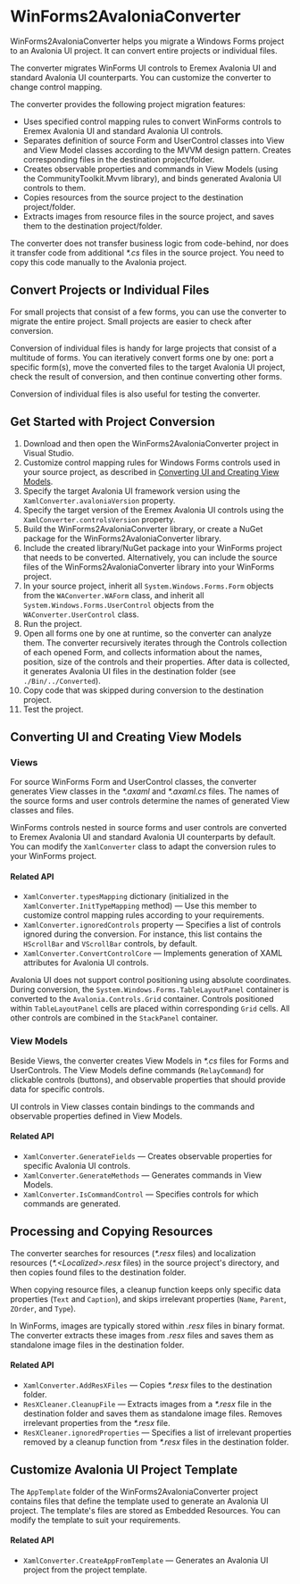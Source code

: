 # WinForms2AvaloniaConverter

WinForms2AvaloniaConverter helps you migrate a Windows Forms project to an Avalonia UI project. It can convert entire projects or individual files.

The converter migrates WinForms UI controls to Eremex Avalonia UI and standard Avalonia UI counterparts. You can customize the converter to change control mapping.

The converter provides the following project migration features:

- Uses specified control mapping rules to convert WinForms controls to Eremex Avalonia UI and standard Avalonia UI controls. 
- Separates definition of source Form and UserControl classes into View and View Model classes according to the MVVM design pattern. Creates corresponding files in the destination project/folder.
- Creates observable properties and commands in View Models (using the CommunityToolkit.Mvvm library), and binds generated Avalonia UI controls to them.
- Copies resources from the source project to the destination project/folder.
- Extracts images from resource files in the source project, and saves them to the destination project/folder.

The converter does not transfer business logic from code-behind, nor does it transfer code from additional _*.cs_ files in the source project. You need to copy this code manually to the Avalonia project.

## Convert Projects or Individual Files

For small projects that consist of a few forms, you can use the converter to migrate the entire project. Small projects are easier to check after conversion.

Conversion of individual files is handy for large projects that consist of a multitude of forms. You can iteratively convert forms one by one: port a specific form(s), move the converted files to the target Avalonia UI project, check the result of conversion, and then continue converting other forms.

Conversion of individual files is also useful for testing the converter.

## Get Started with Project Conversion

1. Download and then open the WinForms2AvaloniaConverter project in Visual Studio.
2. Customize control mapping rules for Windows Forms controls used in your source project, as described in [Converting UI and Creating View Models](#converting-ui-and-creating-view-models).
3. Specify the target Avalonia UI framework version using the `XamlConverter.avaloniaVersion` property.
4. Specify the target version of the Eremex Avalonia UI controls using the `XamlConverter.controlsVersion` property.
5. Build the WinForms2AvaloniaConverter library, or create a NuGet package for the WinForms2AvaloniaConverter library.
6. Include the created library/NuGet package into your WinForms project that needs to be converted. Alternatively, you can include the source files of the WinForms2AvaloniaConverter library into your WinForms project.
7. In your source project, inherit all `System.Windows.Forms.Form` objects from the `WAConverter.WAForm` class, and inherit all `System.Windows.Forms.UserControl` objects from the `WAConverter.UserControl` class.
8. Run the project.
9. Open all forms one by one at runtime, so the converter can analyze them. The converter recursively iterates through the Controls collection of each opened Form, and collects information about the names, position, size of the controls and their properties. After data is collected, it generates Avalonia UI files in the destination folder (see `./Bin/../Converted`).
10. Copy code that was skipped during conversion to the destination project.
11. Test the project.
   

## Converting UI and Creating View Models

### Views

For source WinForms Form and UserControl classes, the converter generates View classes in the _*.axaml_ and _*.axaml.cs_ files. The names of the source forms and user controls determine the names of generated View classes and files.

WinForms controls nested in source forms and user controls are converted to Eremex Avalonia UI and standard Avalonia UI counterparts by default. You can modify the `XamlConverter` class to adapt the conversion rules to your WinForms project.

#### Related API

- `XamlConverter.typesMapping` dictionary (initialized in the `XamlConverter.InitTypeMapping` method) — Use this member to customize control mapping rules according to your requirements. 
- `XamlConverter.ignoredControls` property — Specifies a list of controls ignored during the conversion. For instance, this list contains the `HScrollBar` and `VScrollBar` controls, by default.
- `XamlConverter.ConvertControlCore` — Implements generation of XAML attributes for Avalonia UI controls.

Avalonia UI does not support control positioning using absolute coordinates. 
During conversion, the `System.Windows.Forms.TableLayoutPanel` container is converted to the `Avalonia.Controls.Grid` container. Controls positioned within `TableLayoutPanel` cells are placed within corresponding `Grid` cells. All other controls are combined in the `StackPanel` container.

### View Models

Beside Views, the converter creates View Models in _*.cs_ files for Forms and UserControls. The View Models define commands (`RelayCommand`) for clickable controls (buttons), and observable properties that should provide data for specific controls.

UI controls in View classes contain bindings to the commands and observable properties defined in View Models.

#### Related API

- `XamlConverter.GenerateFields` — Creates observable properties for specific Avalonia UI controls.
- `XamlConverter.GenerateMethods` — Generates commands in View Models.
- `XamlConverter.IsCommandControl` —  Specifies controls for which commands are generated.


## Processing and Copying Resources

The converter searches for resources (_&ast;.resx_ files) and localization resources (_&ast;.&lt;Localized&gt;.resx_ files) in the source project's directory, and then copies found files to the destination folder. 

When copying resource files, a cleanup function keeps only specific data properties (`Text` and `Caption`), and skips irrelevant properties (`Name`, `Parent`, `ZOrder`, and `Type`).

In WinForms, images are typically stored within _.resx_ files in binary format. The converter extracts these images from _.resx_ files and saves them as standalone image files in the destination folder.

#### Related API

- `XamlConverter.AddResXFiles` — Copies _*.resx_ files to the destination folder.
- `ResXCleaner.CleanupFile` — Extracts images from a _*.resx_ file in the destination folder and saves them as standalone image files. Removes irrelevant properties from the _*.resx_ file.
- `ResXCleaner.ignoredProperties` — Specifies a list of irrelevant properties removed by a cleanup function from _*.resx_ files in the destination folder.

## Customize Avalonia UI Project Template

The `AppTemplate` folder of the WinForms2AvaloniaConverter project contains files that define the template used to generate an Avalonia UI project. The template's files are stored as Embedded Resources. You can modify the template to suit your requirements.

#### Related API

- `XamlConverter.CreateAppFromTemplate` — Generates an Avalonia UI project from the project template.
